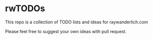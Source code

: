 # rwTODOs

This repo is a collection of TODO lists and ideas for raywanderlich.com

Please feel free to suggest your own ideas with pull request.
